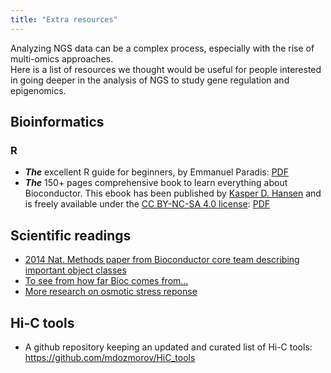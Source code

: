 ```yaml
---
title: "Extra resources"
---
```


Analyzing NGS data can be a complex process, especially with the rise of multi-omics approaches.  
Here is a list of resources we thought would be useful for people interested in going deeper in the analysis of NGS to study gene regulation and epigenomics. 

## Bioinformatics 

### R 

- ***The*** excellent R guide for beginners, by Emmanuel Paradis: [PDF](https://cran.r-project.org/doc/contrib/Paradis-rdebuts_en.pdf)
- ***The*** 150+ pages comprehensive book to learn everything about Bioconductor. This ebook has been published by [Kasper D. Hansen](https://www.ashansenlab.com/) and is freely available under the [CC BY-NC-SA 4.0 license](https://creativecommons.org/licenses/by-nc-sa/4.0/deed.en_US): [PDF](/{{<myPackageUrl>}}docs/bioconductor.pdf)

## Scientific readings

- [2014 Nat. Methods paper from Bioconductor core team describing important object classes](https://www.nature.com/articles/nmeth.3252)
- [To see from how far Bioc comes from\.\.\.](https://genomebiology.biomedcentral.com/articles/10.1186/gb-2004-5-10-r80)
- [More research on osmotic stress reponse](https://www.ncbi.nlm.nih.gov/pmc/articles/PMC4405355/)

## Hi-C tools

* A github repository keeping an updated and curated list of Hi-C tools: https://github.com/mdozmorov/HiC_tools
